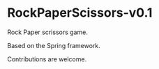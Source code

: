# RockPaperScissors-v0.1
Rock Paper scrissors game.

Based on the Spring framework.

Contributions are welcome.
